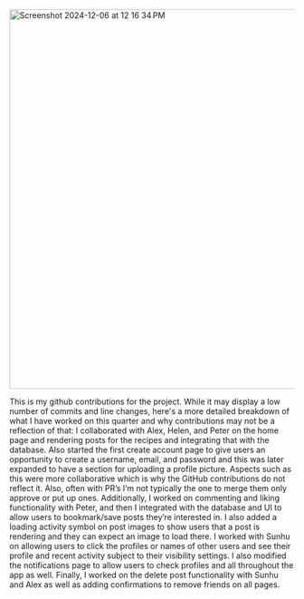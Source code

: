 <img width="670" alt="Screenshot 2024-12-06 at 12 16 34 PM" src="https://github.com/user-attachments/assets/d8214038-47d2-4d00-8f79-c50174047adc">

This is my github contributions for the project. While it may display a low number of commits and line changes, here's a more detailed breakdown of what I have worked on this quarter and why contributions may not be a reflection of that:
I collaborated with Alex, Helen, and Peter on the home page and rendering posts for the recipes and integrating that with the database. 
Also started the first create account page to give users an opportunity to create a username, email, and password and this was later expanded to have a section for uploading a profile picture.
Aspects such as this were more collaborative which is why the GitHub contributions do not reflect it. Also, often with PR’s I’m not typically the one to merge them only approve or put up ones. 
Additionally, I worked on commenting and liking functionality with Peter, and then I integrated with the database and UI to allow users to bookmark/save posts they’re interested in. I also added a loading activity symbol on post images to show users that a post is rendering and they can expect an image to load there. I worked with Sunhu on allowing users to click the profiles or names of other users and see their profile and recent activity subject to their visibility settings. I also modified the notifications page to allow users to check profiles and all throughout the app as well. Finally, I worked on the delete post functionality with Sunhu and Alex as well as adding confirmations to remove friends on all pages. 
